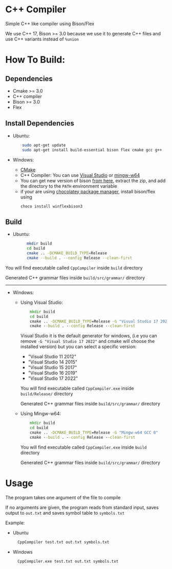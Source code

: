 # C++ Compiler
Simple C++ like compiler using Bison/Flex

We use C++ 17, Bison >= 3.0 because we use it to generate C++ files and use C++ variants instead of `%union`

# How To Build:
## Dependencies
  * Cmake >= 3.0
  * C++ compiler
  * Bison >= 3.0
  * Flex

## Install Dependencies
  * Ubuntu: 
    ```bash
        sudo apt-get update
        sudo apt-get install build-essential bison flex cmake gcc g++
    ```

  * Windows: 
    * [CMake](https://cmake.org/download/)
    * C++ Compiler: You can use [Visual Studio](https://visualstudio.microsoft.com/downloads/) or [mingw-w64](http://sourceforge.net/projects/mingw-w64/files/Toolchains%20targetting%20Win32/Personal%20Builds/mingw-builds/installer/mingw-w64-install.exe/download)
    * You can get new version of bison [from here](https://github.com/lexxmark/winflexbison/releases/tag/latest), extract the zip, and add the directory to the `PATH` environment variable
    * if your are using [chocolatey package manager](https://chocolatey.org/install), install bison/flex using
      ```
      choco install winflexbison3
      ```


## Build
  * Ubuntu: 
    ```bash
          mkdir build
          cd build
          cmake .. -DCMAKE_BUILD_TYPE=Release
          cmake --build . --config Release --clean-first
    ```
  You will find executable called `CppCompiler` inside `build` directory

  Generated C++ grammar files inside `build/src/grammar/` directory

------------------------------------------------------------------------------------

  * Windows:
    * Using Visual Studio:
      ```cmd
          mkdir build
          cd build
          cmake .. -DCMAKE_BUILD_TYPE=Release -G "Visual Studio 17 2022" -A x64
          cmake --build . --config Release --clean-first
      ```

      Visual Studio it is the default generator for windows, (i.e you can remove `-G "Visual Studio 17 2022"` and cmake will choose the installed version) but you can select a specific version:

      - "Visual Studio 11 2012"
      - "Visual Studio 14 2015"
      - "Visual Studio 15 2017"
      - "Visual Studio 16 2019"
      - "Visual Studio 17 2022"

      You will find executable called `CppCompiler.exe` inside `build/Release/` directory

      Generated C++ grammar files inside `build/src/grammar/` directory

    * Using Mingw-w64:
        ```cmd
            mkdir build
            cd build
            cmake .. -DCMAKE_BUILD_TYPE=Release -G "Mingw-w64 GCC 8"
            cmake --build . --config Release --clean-first
        ```

      You will find executable called `CppCompiler.exe` inside `build` directory

      Generated C++ grammar files inside `build/src/grammar/` directory

# Usage
  The program takes one argument of the file to compile

  If no arguments are given, the program reads from standard input, saves output to `out.txt` and saves symbol table to `symbols.txt`

  Example:
  * Ubuntu
    ```bash
      CppCompiler test.txt out.txt symbols.txt
    ```
  * Windows
    ```cmd
      CppCompiler.exe test.txt out.txt symbols.txt
    ```


